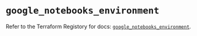 # `google_notebooks_environment`

Refer to the Terraform Registory for docs: [`google_notebooks_environment`](https://registry.terraform.io/providers/hashicorp/google-beta/5.10.0/docs/resources/google_notebooks_environment).
